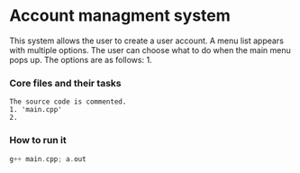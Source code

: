 # Account managment system

This system allows the user to create a user account.
A menu list appears with multiple options. The user 
can choose what to do when the main menu pops up. 
The options are as follows:
1. 


### Core files and their tasks
```buildoutcfg
The source code is commented. 
1. 'main.cpp' 
2.
```
### How to run it
```c++
g++ main.cpp; a.out
```